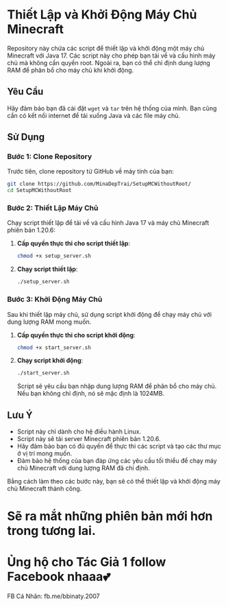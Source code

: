 
# Thiết Lập và Khởi Động Máy Chủ Minecraft

Repository này chứa các script để thiết lập và khởi động một máy chủ Minecraft với Java 17. Các script này cho phép bạn tải về và cấu hình máy chủ mà không cần quyền root. Ngoài ra, bạn có thể chỉ định dung lượng RAM để phân bổ cho máy chủ khi khởi động.

## Yêu Cầu

Hãy đảm bảo bạn đã cài đặt `wget` và `tar` trên hệ thống của mình. Bạn cũng cần có kết nối internet để tải xuống Java và các file máy chủ.

## Sử Dụng

### Bước 1: Clone Repository

Trước tiên, clone repository từ GitHub về máy tính của bạn:

```sh
git clone https://github.com/MinaDepTrai/SetupMCWithoutRoot/
cd SetupMCWithoutRoot
```

### Bước 2: Thiết Lập Máy Chủ

Chạy script thiết lập để tải về và cấu hình Java 17 và máy chủ Minecraft phiên bản 1.20.6:

1. **Cấp quyền thực thi cho script thiết lập**:

    ```sh
    chmod +x setup_server.sh
    ```

2. **Chạy script thiết lập**:

    ```sh
    ./setup_server.sh
    ```

### Bước 3: Khởi Động Máy Chủ

Sau khi thiết lập máy chủ, sử dụng script khởi động để chạy máy chủ với dung lượng RAM mong muốn.

1. **Cấp quyền thực thi cho script khởi động**:

    ```sh
    chmod +x start_server.sh
    ```

2. **Chạy script khởi động**:

    ```sh
    ./start_server.sh
    ```

    Script sẽ yêu cầu bạn nhập dung lượng RAM để phân bổ cho máy chủ. Nếu bạn không chỉ định, nó sẽ mặc định là 1024MB.

## Lưu Ý

- Script này chỉ dành cho hệ điều hành Linux.
- Script này sẽ tải server Minecraft phiên bản 1.20.6.
- Hãy đảm bảo bạn có đủ quyền để thực thi các script và tạo các thư mục ở vị trí mong muốn.
- Đảm bảo hệ thống của bạn đáp ứng các yêu cầu tối thiểu để chạy máy chủ Minecraft với dung lượng RAM đã chỉ định.

Bằng cách làm theo các bước này, bạn sẽ có thể thiết lập và khởi động máy chủ Minecraft thành công.

# Sẽ ra mắt những phiên bản mới hơn trong tương lai.

# Ủng hộ cho Tác Giả 1 follow Facebook nhaaa💕
FB Cá Nhân: fb.me/bbinaty.2007
